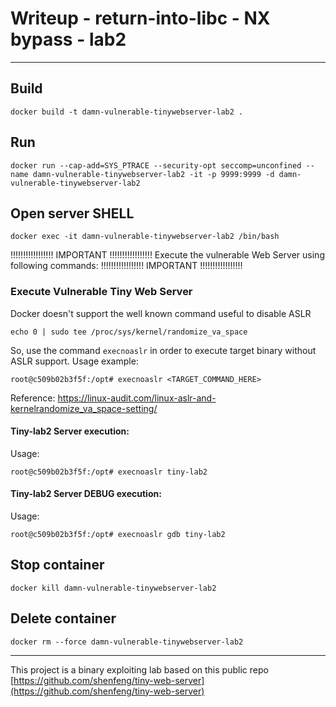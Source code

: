 # Writeup - return-into-libc - NX bypass - lab2

___

## Build

```
docker build -t damn-vulnerable-tinywebserver-lab2 .
```

## Run
```
docker run --cap-add=SYS_PTRACE --security-opt seccomp=unconfined --name damn-vulnerable-tinywebserver-lab2 -it -p 9999:9999 -d damn-vulnerable-tinywebserver-lab2 

```
## Open server SHELL
```
docker exec -it damn-vulnerable-tinywebserver-lab2 /bin/bash
```

!!!!!!!!!!!!!!!!! IMPORTANT !!!!!!!!!!!!!!!!!
Execute the vulnerable Web Server using following commands:
!!!!!!!!!!!!!!!!! IMPORTANT !!!!!!!!!!!!!!!!!


### Execute Vulnerable Tiny Web Server
Docker doesn't support the well known command useful to disable ASLR
```
echo 0 | sudo tee /proc/sys/kernel/randomize_va_space
```
So, use the command `execnoaslr` in order to execute target binary without ASLR support.
Usage example:
```
root@c509b02b3f5f:/opt# execnoaslr <TARGET_COMMAND_HERE>
```
Reference: https://linux-audit.com/linux-aslr-and-kernelrandomize_va_space-setting/

#### Tiny-lab2 Server execution:
Usage:
```
root@c509b02b3f5f:/opt# execnoaslr tiny-lab2
```
#### Tiny-lab2 Server DEBUG execution:
Usage:
```
root@c509b02b3f5f:/opt# execnoaslr gdb tiny-lab2
```

## Stop container
```
docker kill damn-vulnerable-tinywebserver-lab2   
```

## Delete container
```
docker rm --force damn-vulnerable-tinywebserver-lab2   
```

___
This project is a binary exploiting lab based on this public repo [https://github.com/shenfeng/tiny-web-server](https://github.com/shenfeng/tiny-web-server)
